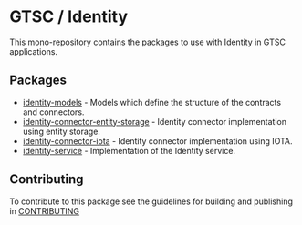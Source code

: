 # GTSC / Identity

This mono-repository contains the packages to use with Identity in GTSC applications.

## Packages

- [identity-models](packages/identity-models/README.md) - Models which define the structure of the contracts and connectors.
- [identity-connector-entity-storage](packages/identity-connector-entity-storage/README.md) - Identity connector implementation using entity storage.
- [identity-connector-iota](packages/identity-connector-iota/README.md) - Identity connector implementation using IOTA.
- [identity-service](packages/identity-service/README.md) - Implementation of the Identity service.

## Contributing

To contribute to this package see the guidelines for building and publishing in [CONTRIBUTING](./CONTRIBUTING.md)

